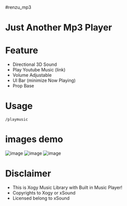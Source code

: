 #renzu_mp3

# Just Another Mp3 Player

# Feature
- Directional 3D Sound
- Play Youtube Music (link)
- Volume Adjustable
- UI Bar (minimize Now Playing) 
- Prop Base

# Usage
```
/playmusic
```

# images demo

![image](https://user-images.githubusercontent.com/82306584/133093891-1619cc26-8629-4394-b797-3bebbbbe10a9.png)
![image](https://user-images.githubusercontent.com/82306584/133093966-e059520e-6da0-4dc1-ba57-9119ed80938a.png)
![image](https://user-images.githubusercontent.com/82306584/133094049-4c1135c3-df8f-4a12-ad25-6df2f6ce0267.png)

# Disclaimer
- This is Xogy Music Library with Built in Music Player!
- Copyrights to Xogy or xSound
- Licensed belong to xSound 


